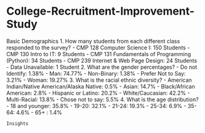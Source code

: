 # College-Recruitment-Improvement-Study

Basic Demographics
    1. How many students from each different class responded to the survey?
		- CMP 128 Computer Science I: 150 Students
		- CMP 130 Intro to IT: 9 Students
		- CMP 131 Fundamentals of Programming (Python): 34 Students
		- CMP 239 Internet & Web Page Design: 24 Students
		- Data Unavailable: 1 Student
	2. What are the gender percentages?
		- Do not Identify: 1.38%
		- Man: 74.77%
		- Non-Binary: 1.38%
		- Prefer Not to Say: 3.21%
		- Woman: 19.27%
	3. What is the racial ethnic diversity?
		- American Indian/Native American/Alaska Native: 0.5%
		- Asian: 14.7%
		- Black/African American: 2.8%
		- Hispanic or Latino: 20.2%
		- White/Caucasian: 42.2%
		- Multi-Racial: 13.8%
		- Chose not to say: 5.5%
	4. What is the age distribution?
		- 18 and younger: 35.8%
		- 19-20: 32.1%
		- 21-24: 19.3%
		- 25-34: 6.9%
		- 35-64: 4.6%
		- 65+ : 1.4%
	
	Insights
		

